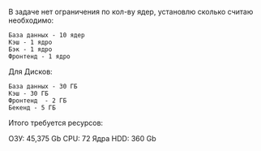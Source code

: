 В задаче нет ограничения по кол-ву ядер, установлю сколько считаю необходимо:   
  
    База данных - 10 ядер
    Кэш - 1 ядро
    Бэк - 1 ядро
    Фронтенд - 1 ядро
        
Для Дисков:

    База данных - 30 ГБ
    Кэш - 30 ГБ
    Фронтенд  - 2 ГБ
    Бекенд - 5 ГБ



Итого требуется ресурсов: 

ОЗУ: 45,375 Gb 
CPU: 72 Ядра 
HDD: 360 Gb 
